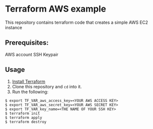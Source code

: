 # Terraform AWS example

This repository contains terraform code that creates a simple AWS EC2 instance

## Prerequisites:
AWS account
SSH Keypair

## Usage

1. [Install Terraform](https://www.terraform.io/intro/getting-started/install.html)
2. Clone this repository and `cd` into it.
3. Run the following:

```
$ export TF_VAR_aws_access_key=<YOUR AWS ACCESS KEY>
$ export TF_VAR_aws_secret_key=<YOUR AWS SECRET KEY>
$ export TF_VAR_key_name=<THE NAME OF YOUR SSH KEY>
$ terraform init
$ terraform apply
$ terraform destroy
```
